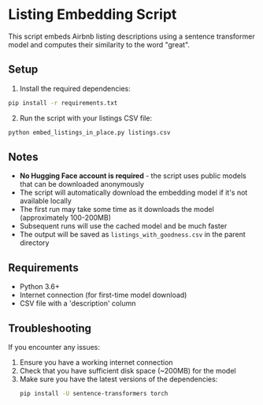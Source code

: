 # Listing Embedding Script

This script embeds Airbnb listing descriptions using a sentence transformer model and computes their similarity to the word "great".

## Setup

1. Install the required dependencies:

```bash
pip install -r requirements.txt
```

2. Run the script with your listings CSV file:

```bash
python embed_listings_in_place.py listings.csv
```

## Notes

- **No Hugging Face account is required** - the script uses public models that can be downloaded anonymously
- The script will automatically download the embedding model if it's not available locally
- The first run may take some time as it downloads the model (approximately 100-200MB)
- Subsequent runs will use the cached model and be much faster
- The output will be saved as `listings_with_goodness.csv` in the parent directory

## Requirements

- Python 3.6+
- Internet connection (for first-time model download)
- CSV file with a 'description' column

## Troubleshooting

If you encounter any issues:

1. Ensure you have a working internet connection
2. Check that you have sufficient disk space (~200MB) for the model
3. Make sure you have the latest versions of the dependencies:
   ```bash
   pip install -U sentence-transformers torch
   ``` 